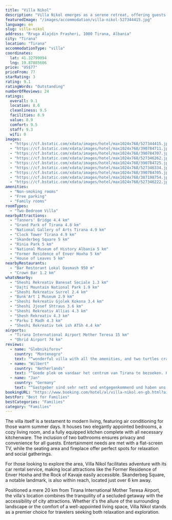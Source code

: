 ```yaml
---
title: "Villa Nikol"
description: "Villa Nikol emerges as a serene retreat, offering guests a unique blend of comfort and convenience with its picturesque garden views and spacious accommodations."
featuredImage: "/images/accommodation/villa-nikol-527344415.jpg"
language: en
slug: villa-nikol
address: "Rruga Alajdin Frasheri, 1000 Tirana, Albania"
city: "Tirana"
location: "Tirana"
accommodationType: "villa"
coordinates:
  lat: 41.32799094
  lng: 19.87885606
price: "US$77"
priceFrom: 77
starRating: 3
rating: 9.1
ratingWords: "Outstanding"
numberOfReviews: 24
ratings:
  overall: 9.1
  location: 8.6
  cleanliness: 9.5
  facilities: 8.9
  value: 8.9
  comfort: 9.5
  staff: 9.3
  wifi: 0
images:
  - "https://cf.bstatic.com/xdata/images/hotel/max1024x768/527344415.jpg?k=55deb40e1eaff1a4a70153af22778f84f327e3385bafd8c37e85f22b9a5238a4&o=&hp=1"
  - "https://cf.bstatic.com/xdata/images/hotel/max1024x768/390784711.jpg?k=df712e458e7fa0564151c4a30ac4b1516b0d84d0cf1d14cee8079e2da9b6127c&o=&hp=1"
  - "https://cf.bstatic.com/xdata/images/hotel/max1024x768/390784707.jpg?k=1d366ba1641b766f5af2db520d6f83afdd7f4422f929df3a69bb52b2698e5643&o=&hp=1"
  - "https://cf.bstatic.com/xdata/images/hotel/max1024x768/527346262.jpg?k=05c0510ecdb50fe185a984b908ab27e36604630b9d5b2b08911819e42d152dd0&o=&hp=1"
  - "https://cf.bstatic.com/xdata/images/hotel/max1024x768/390784725.jpg?k=d7e44aabb5250e7c5be697a8601c9273091b16dc2e2a2ad8f28b52b21e014571&o=&hp=1"
  - "https://cf.bstatic.com/xdata/images/hotel/max1024x768/527346334.jpg?k=a3a295c30ff07e04148ffa523c042e0e591139c1ac5e1145084f603b96cf7271&o=&hp=1"
  - "https://cf.bstatic.com/xdata/images/hotel/max1024x768/390784705.jpg?k=16283b12d8a0777f44639a1162f58e199e82d9625d20b193ded55e74d29b1d32&o=&hp=1"
  - "https://cf.bstatic.com/xdata/images/hotel/max1024x768/387198754.jpg?k=9bc302fb7c883810ecbdf694059ceef0d427db9c250489c8daba5f05144ab8d4&o=&hp=1"
  - "https://cf.bstatic.com/xdata/images/hotel/max1024x768/527346222.jpg?k=96d3d3aa2d9cba6444225c1d8f280bb50b32a4e0a227250448b099e9ad9d6a3e&o=&hp=1"
amenities:
  - "Non-smoking rooms"
  - "Free parking"
  - "Family rooms"
roomTypes:
  - "Two-Bedroom Villa"
nearbyAttractions:
  - "Tanners' Bridge 4.4 km"
  - "Grand Park of Tirana 4.8 km"
  - "National Gallery of Arts Tirana 4.9 km"
  - "Clock Tower Tirana 4.9 km"
  - "Skanderbeg Square 5 km"
  - "Rinia Park 5 km"
  - "National Museum of History Albania 5 km"
  - "Former Residence of Enver Hoxha 5 km"
  - "House of Leaves 5 km"
nearbyRestaurants:
  - "Bar Restorant Lokal Dasmash 950 m"
  - "Crown Bar 1.2 km"
whatsNearby:
  - "Sheshi Rekreativ Banesat Sociale 1.3 km"
  - "Dajti Mountain National Park 1.9 km"
  - "Sheshi Rekreativ Surrel 2.4 km"
  - "Bunk'Art 1 Museum 2.9 km"
  - "Sheshi Rekreativ Gjolek Kokona 3.4 km"
  - "Sheshi Jjosef Shtraus 3.6 km"
  - "Sheshi Rekreativ Allias 4.3 km"
  - "Shesh Rekreativ 4.3 km"
  - "Parku I Madh 4.3 km"
  - "Sheshi Rekreativ tek ish ATSh 4.4 km"
airports:
  - "Tirana International Airport Mother Teresa 15 km"
  - "Ohrid Airport 74 km"
reviews:
  - name: "Glebnikiforov"
    country: "Montenegro"
    text: "“wonderful villa with all the amenities, and two turtles crawling on the territory, I really liked everything, it’s very clean, and everything you need is there”"
  - name: "Wilbert"
    country: "Netherlands"
    text: "“Goede plek om vandaar het centrum van Tirana te bezoeken. Heel vriendelijke en behulpzame hosts.”"
  - name: "Jan"
    country: "Germany"
    text: "“Gastgeber sind sehr nett und entgegenkommend und haben uns gute Tips für Ausflüge und Gaststätten geben können”"
bookingURL: "https://www.booking.com/hotel/al/villa-nikol.en-gb.html?aid=8035640"
bestFor: "Best for Families"
bestCategories: "Families"
category: "Families"
---
```


The villa itself is a testament to modern living, featuring air conditioning for those warm summer days. It houses two elegantly appointed bedrooms, a cozy living room, and a fully equipped kitchen complete with all necessary kitchenware. The inclusion of two bathrooms ensures privacy and convenience for all guests. Entertainment needs are met with a flat-screen TV, while the seating area and fireplace offer perfect spots for relaxation and social gatherings.

For those looking to explore the area, Villa Nikol facilitates adventure with its car rental service, making local attractions like the Former Residence of Enver Hoxha and the Rock of Kavaje easily accessible. Skanderbeg Square, a notable landmark, is also within reach, located just over 6 km away.

Positioned a mere 20 km from Tirana International Mother Teresa Airport, the villa's location combines the tranquility of a secluded getaway with the accessibility of city attractions. Whether it's the allure of the surrounding landscape or the comfort of a well-appointed living space, Villa Nikol stands as a premier choice for travelers seeking both relaxation and exploration.
